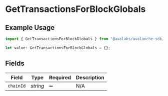 # GetTransactionsForBlockGlobals

## Example Usage

```typescript
import { GetTransactionsForBlockGlobals } from "@avalabs/avalanche-sdk/models/operations";

let value: GetTransactionsForBlockGlobals = {};
```

## Fields

| Field              | Type               | Required           | Description        |
| ------------------ | ------------------ | ------------------ | ------------------ |
| `chainId`          | *string*           | :heavy_minus_sign: | N/A                |
